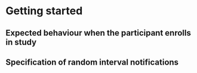 # Getting started

## Expected behaviour when the participant enrolls in study

<Participants should receive notifications from the time of newly enrolled in a study. Notifications prior to this time should not appear. >


## Specification of random interval notifications

<Write text>
